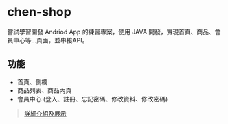 # chen-shop
嘗試學習開發 Andriod App 的練習專案，使用 JAVA 開發，實現首頁、商品、會員中心等...頁面，並串接API。

## 功能

- 首頁、側欄
- 商品列表、商品內頁
- 會員中心 (登入、註冊、忘記密碼、修改資料、修改密碼)

>[詳細介紹及展示](https://github.com/wai-imyen/chen-shop/blob/master/chen-shop.pdf)